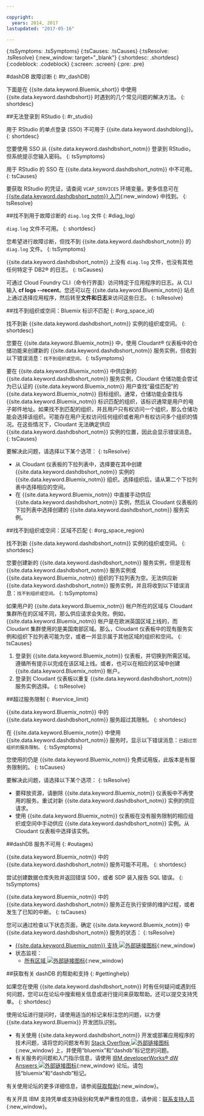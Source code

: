 ```yaml
---

copyright:
  years: 2014, 2017
lastupdated: "2017-05-16"

---
```


<!-- Attribute definitions --> 
{:tsSymptoms: .tsSymptoms} 
{:tsCauses: .tsCauses} 
{:tsResolve: .tsResolve} 
{:new_window: target="_blank"}
{:shortdesc: .shortdesc}
{:codeblock: .codeblock}
{:screen: .screen}
{:pre: .pre}

#dashDB 故障诊断 
{: #tr_dashDB}

下面是在 {{site.data.keyword.Bluemix_short}} 中使用 {{site.data.keyword.dashdbshort}} 时遇到的几个常见问题的解决方法。
{: shortdesc}

##无法登录到 RStudio
{: #r_studio}

用于 RStudio 的单点登录 (SSO) 不可用于 {{site.data.keyword.dashdblong}}。
{: shortdesc}

您要使用 SSO 从 {{site.data.keyword.dashdbshort_notm}} 登录到 RStudio，但系统提示您输入密码。
{: tsSymptoms}

用于 RStudio 的 SSO 在 {{site.data.keyword.dashdbshort_notm}} 中不可用。
{: tsCauses}

要获取 RStudio 的凭证，请查阅 `VCAP_SERVICES` 环境变量。更多信息可在 [{{site.data.keyword.dashdbshort_notm}} 入门](/docs/services/dashDB/dashDB.html#dashDB){:new_window} 中找到。
{: tsResolve}


##找不到用于故障诊断的 `diag.log` 文件
{: #diag_log}

`diag.log` 文件不可用。
{: shortdesc}

您希望进行故障诊断，但找不到 {{site.data.keyword.dashdbshort_notm}} 的 `diag.log` 文件。
{: tsSymptoms}

{{site.data.keyword.dashdbshort_notm}} 上没有 `diag.log` 文件，也没有其他任何特定于 DB2® 的日志。
{: tsCauses}

可通过 Cloud Foundry CLI（命令行界面）访问特定于应用程序的日志。从 CLI 输入 **cf logs --recent**。您还可以在 {{site.data.keyword.Bluemix_notm}} 站点上通过选择应用程序，然后转至**文件和日志**来访问这些日志。
{: tsResolve}

##找不到组织或空间：Bluemix 标识不匹配
{: #org_space_id}

找不到新 {{site.data.keyword.dashdbshort_notm}} 实例的组织或空间。
{: shortdesc}

您要在 {{site.data.keyword.Bluemix_notm}} 中，使用 Cloudant® 仪表板中的仓储功能来创建新的 {{site.data.keyword.dashdbshort_notm}} 服务实例，但收到以下错误消息：`找不到组织或空间。`
{: tsSymptoms}

要在 {{site.data.keyword.Bluemix_notm}} 中供应新的 {{site.data.keyword.dashdbshort_notm}} 服务实例，Cloudant 仓储功能会尝试为已认证的 {{site.data.keyword.Bluemix_notm}} 用户查找“最佳匹配”的 {{site.data.keyword.Bluemix_notm}} 目标组织。通常，仓储功能会查找与 {{site.data.keyword.Bluemix_notm}} 标识匹配的组织，该标识通常是用户的电子邮件地址。如果找不到匹配的组织，并且用户只有权访问一个组织，那么仓储功能会选择该组织。可能存在用户无权访问任何组织或者用户有权访问多个组织的情况。在这些情况下，Cloudant 无法确定供应 {{site.data.keyword.dashdbshort_notm}} 实例的位置，因此会显示错误消息。
{: tsCauses}

要解决此问题，请选择以下某个选项：
{: tsResolve}

* 从 Cloudant 仪表板的下拉列表中，选择要在其中创建 {{site.data.keyword.dashdbshort_notm}} 实例的 {{site.data.keyword.Bluemix_notm}} 组织。选择组织后，请从第二个下拉列表中选择相应的空间。
* 在 {{site.data.keyword.Bluemix_notm}} 中直接手动供应 {{site.data.keyword.dashdbshort_notm}} 实例，然后从 Cloudant 仪表板的下拉列表中选择创建的 {{site.data.keyword.dashdbshort_notm}} 服务实例。


##找不到组织或空间：区域不匹配
{: #org_space_region}

找不到新 {{site.data.keyword.dashdbshort_notm}} 实例的组织或空间。
{: shortdesc}

您要创建新的 {{site.data.keyword.dashdbshort_notm}} 服务实例，但是现有 {{site.data.keyword.dashdbshort_notm}} 服务实例或 {{site.data.keyword.Bluemix_notm}} 组织的下拉列表为空。无法供应新 {{site.data.keyword.dashdbshort_notm}} 服务实例，并且将收到以下错误消息：`找不到组织或空间。`
{: tsSymptoms}

如果用户的 {{site.data.keyword.Bluemix_notm}} 帐户所在的区域与 Cloudant 集群所在的区域不同，那么供应请求会失败。例如，{{site.data.keyword.Bluemix_notm}} 帐户是在欧洲英国区域上线的，而 Cloudant 集群使用的是美国南部区域。那么，Cloudant 仪表板中的现有服务实例和组织下拉列表可能为空，或者一并显示属于其他区域的组织和空间。
{: tsCauses}

1. 登录到 {{site.data.keyword.Bluemix_notm}} 仪表板，并切换到所需区域。遵循所有提示以完成在该区域上线。或者，也可以在相应的区域中创建 {{site.data.keyword.Bluemix_notm}} 帐户。
2. 登录到 Cloudant 仪表板以重复 {{site.data.keyword.dashdbshort_notm}} 服务实例选择。
{: tsResolve}

##超过服务限制
{: #service_limit}

{{site.data.keyword.Bluemix_notm}} 中的 {{site.data.keyword.dashdbshort_notm}} 服务超过其限制。
{: shortdesc}

在 {{site.data.keyword.Bluemix_notm}} 中使用 {{site.data.keyword.dashdbshort_notm}} 服务时，显示以下错误消息：`已超过您组织的服务限制。`
{: tsSymptoms}

您使用的仍是 {{site.data.keyword.Bluemix_notm}} 免费试用版，此版本是有服务限制的。
{: tsCauses}

要解决此问题，请选择以下某个选项：
{: tsResolve}

* 要释放资源，请删除 {{site.data.keyword.Bluemix_notm}} 仪表板中不再使用的服务。重试对新 {{site.data.keyword.dashdbshort_notm}} 实例的供应请求。
* 使用 {{site.data.keyword.Bluemix_notm}} 仪表板在没有服务限制的相应组织或空间中手动供应 {{site.data.keyword.dashdbshort_notm}} 实例。从 Cloudant 仪表板中选择该实例。


##dashDB 服务不可用
{: #outages}

{{site.data.keyword.Bluemix_notm}} 中的 {{site.data.keyword.dashdbshort_notm}} 服务可能不可用。
{: shortdesc}

尝试创建数据仓库失败并返回错误 500，或者 SDP 装入报告 SQL 错误。
{: tsSymptoms}

{{site.data.keyword.Bluemix_notm}} 中的 {{site.data.keyword.dashdbshort_notm}} 服务正在执行安排的维护过程，或者发生了已知的中断。
{: tsCauses}

您可以通过检查以下状态页面，确定 {{site.data.keyword.Bluemix_notm}} 中 {{site.data.keyword.dashdbshort_notm}} 服务的状态：
{: tsResolve}

* [{{site.data.keyword.Bluemix_notm}} 支持 ![外部链接图标](../../icons/launch-glyph.svg "外部链接图标")](https://developer.ibm.com/bluemix/support/#status){:new_window}
* 状态监视：
  * [所有区域 ![外部链接图标](../../icons/launch-glyph.svg "外部链接图标")](https://console.eu-gb.bluemix.net/status?tags=platform,runtimes,services,ibm:yp:eu-gb,ibm:yp:eu-de,ibm:yp:us-south,ibm:yp:au-syd){:new_window}
  <!--[US - South region ![External link icon](../../icons/launch-glyph.svg "External link icon")](http://estado.ng.bluemix.net/internalstatus){:new_window}
  [Europe - United Kingdom region ![External link icon](../../icons/launch-glyph.svg "External link icon")](http://estado.eu-gb.bluemix.net/internalstatus){:new_window}
  [Europe - Germany region ![External link icon](../../icons/launch-glyph.svg "External link icon")](http://estado.eu-de.bluemix.net/internalstatus){:new_window}
  [Australia - Sydney region ![External link icon](../../icons/launch-glyph.svg "External link icon")](http://estado.au-syd.bluemix.net/internalstatus){:new_window}-->


##获取有关 dashDB 的帮助和支持
{: #gettinghelp}

如果您在使用 {{site.data.keyword.dashdbshort_notm}} 时有任何疑问或遇到任何问题，您可以在论坛中搜索相关信息或进行提问来获取帮助。还可以提交支持凭单。
{: shortdesc}

使用论坛进行提问时，请使用适当的标记来标注您的问题，以方便 {{site.data.keyword.Bluemix}} 开发团队识别。

* 有关使用 {{site.data.keyword.dashdbshort_notm}} 开发或部署应用程序的技术问题，请将您的问题发布到 [Stack Overflow ![外部链接图标](../../icons/launch-glyph.svg "外部链接图标")](http://stackoverflow.com/search?q=dashdb+bluemix){:new_window} 上，并使用“bluemix”和“dashdb”标记您的问题。
* 有关服务的问题和入门指示信息，请使用 [IBM developerWorks® dW Answers ![外部链接图标](../../icons/launch-glyph.svg "外部链接图标")](https://developer.ibm.com/answers/topics/dashdb/?smartspace=bluemix){:new_window} 论坛。请包括“bluemix”和“dashdb”标记。

有关使用论坛的更多详细信息，请参阅[获取帮助](/docs/support/index.html#getting-help){:new_window}。

有关开具 IBM 支持凭单或支持级别和凭单严重性的信息，请参阅：[联系支持人员](/docs/support/index.html#contacting-support){:new_window}。



